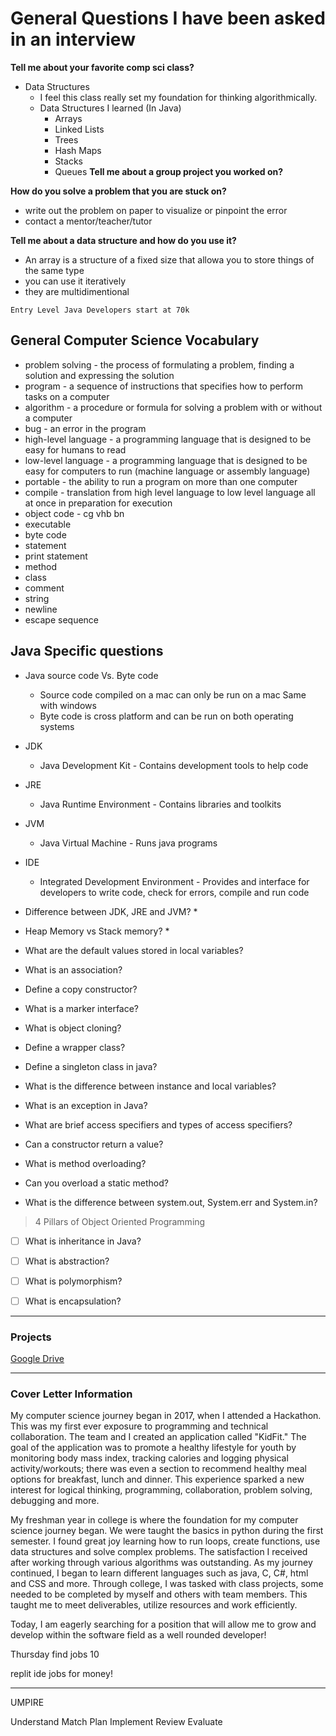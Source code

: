 # General Questions I have been asked in an interview

**Tell me about your favorite comp sci class?**
* Data Structures
  * I feel this class really set my foundation for thinking algorithmically.
   * Data Structures I learned (In Java)
     * Arrays
     * Linked Lists
     * Trees
     * Hash Maps
     * Stacks
     * Queues
**Tell me about a group project you worked on?**


**How do you solve a problem that you are stuck on?** 

* write out the problem on paper to visualize or pinpoint the error
* contact a mentor/teacher/tutor

**Tell me about a data structure and how do you use it?**

* An array is a structure of a fixed size that allowa you to store things of the same type
* you can use it iteratively 
* they are multidimentional 

```
Entry Level Java Developers start at 70k
```
## General Computer Science Vocabulary

* problem solving - the process of formulating a problem, finding a solution and expressing the solution
* program - a sequence of instructions that specifies how to perform tasks on a computer
* algorithm - a procedure or formula for solving a problem with or without a computer
* bug - an error in the program
* high-level language - a programming language that is designed to be easy for humans to read
* low-level language - a programming language that is designed to be easy for computers to run (machine language or assembly language)
* portable - the ability to run a program on more than one computer
* compile - translation from high level language to low level language all at once in preparation for execution
* object code - cg  vhb bn 
* executable
* byte code
* statement
* print statement
* method
* class
* comment
* string
* newline
* escape sequence

## Java Specific questions

* Java source code Vs. Byte code
  * Source code compiled on a mac can only be run on a mac Same with windows
  * Byte code is cross platform and can be run on both operating systems

* JDK
  * Java Development Kit - Contains development tools to help code
* JRE
  * Java Runtime Environment - Contains libraries and toolkits
* JVM
  * Java Virtual Machine - Runs java programs
* IDE
  * Integrated Development Environment - Provides and interface for developers to write code, check for errors, compile and run code
* Difference between JDK, JRE and JVM?
  * 
* Heap Memory vs Stack memory?
  * 

* What are the default values stored in local variables?

* What is an association?

* Define a copy constructor?

* What is a marker interface?

* What is object cloning?

* Define a wrapper class?

* Define a singleton class in java?

* What is the difference between instance and local variables?

* What is an exception in Java?

* What are brief access specifiers and types of access specifiers?

* Can a constructor return a  value?

* What is method overloading?

* Can you overload a static method?

* What is the difference between system.out, System.err and System.in? 

> 4 Pillars of Object Oriented Programming

* [ ] What is inheritance in Java?

* [ ] What is abstraction?
  
* [ ] What is polymorphism?
  
* [ ] What is encapsulation?


--- 

### Projects
[Google Drive](https://docs.google.com/document/d/10aoGuzvb6A-wDKP-c0ZH6WvCHtKzNldHN8KI0RL4_QY/edit "Click Here")


--- 


### Cover Letter Information

My computer science journey began in 2017, when I attended a Hackathon. This was my first ever exposure to programming and technical collaboration. The team and I created an application called "KidFit." The goal of the application was to promote a healthy lifestyle for youth by monitoring body mass index, tracking calories and logging physical activity/workouts; there was even a section to recommend healthy meal options for breakfast, lunch and dinner. This experience sparked a new interest for logical thinking, programming, collaboration, problem solving, debugging and more. 

My freshman year in college is where the foundation for my computer science journey began. We were taught the basics in python during the first semester. I found great joy learning how to run loops, create functions, use data structures and solve complex problems. The satisfaction I received after working through various algorithms was outstanding. As my journey continued, I began to learn different languages such as java, C, C#, html and CSS and more. Through college, I was tasked with class projects, some needed to be completed by myself and others with team members. This taught me to meet deliverables, utilize resources and work efficiently. 

Today, I am eagerly searching for a position that will allow me to grow and develop within the software field as a well rounded developer! 


Thursday find jobs 10

replit ide jobs for money!

---

UMPIRE

Understand
Match
Plan
Implement
Review
Evaluate
